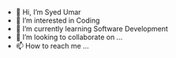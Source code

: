 - 👋 Hi, I’m Syed Umar
- 👀 I’m interested in Coding 
- 🌱 I’m currently learning Software Development
- 💞️ I’m looking to collaborate on ...
- 📫 How to reach me ...

<!---
UMAR15071/UMAR15071 is a ✨ special ✨ repository because its `README.md` (this file) appears on your GitHub profile.
You can click the Preview link to take a look at your changes.
--->
